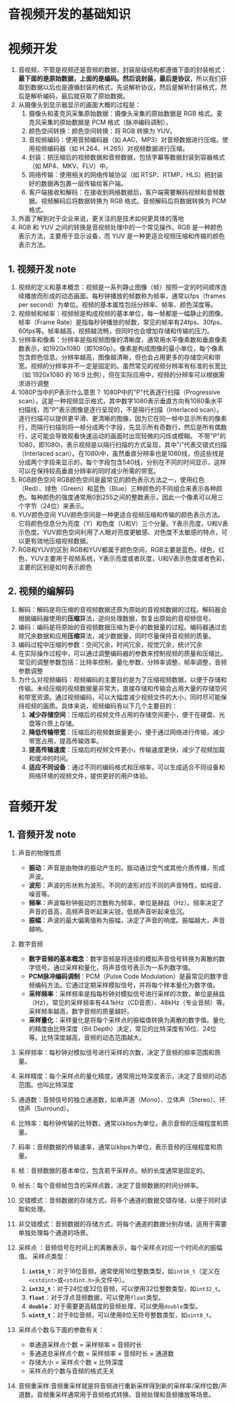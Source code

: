 # 音视频开发的基础知识

# 视频开发

1. 音视频，不管是视频还是音频的数据，封装层级结构都遵循下面的封装格式：**最下面的是原始数据，上面的是编码。然后说封装，最后是协议**，所以我们获取到数据以后也是遵循封装的格式，先说解析协议，然后是解析封装格式，然后是解析编码，最后就获取了原始数据。
2. 从摄像头到显示器显示的画面大概的过程是：
   1. 摄像头和麦克风采集原始数据：摄像头采集的原始数据是 RGB 格式。麦克风采集的原始数据是 PCM 格式（脉冲编码调制）。
   2. 颜色空间转换：颜色空间转换：将 RGB 转换为 YUV。
   3. 音视频编码：使用音频编码器（如 AAC、MP3）对音频数据进行压缩。使用视频编码器（如 H.264、H.265）对视频数据进行压缩。
   4. 封装：把压缩后的视频数据和音频数据，包括字幕等数据封装到容器格式（如 MP4、MKV、FLV）中。
   5. 网络传输：使用相关的网络传输协议（如 RTSP、RTMP、HLS）把封装好的数据再包裹一层传输给客户端。
   6. 客户端接收和解码：在接收到网络数据后，客户端需要解码视频和音频数据。视频解码后将数据转换为 RGB 格式。音频解码后将数据转换为 PCM 格式。
3. 外面了解到对于企业来说，更关注的是技术如何更具体的落地
4. RGB 和 YUV 之间的转换是音视频处理中的一个常见操作。RGB 是一种颜色表示方法，主要用于显示设备，而 YUV 是一种更适合视频压缩和传输的颜色表示方法。

## 1. 视频开发 note

1. 视频的定义和基本概念：视频是一系列静止图像（帧）按照一定的时间顺序连续播放而形成的动态画面。每秒钟播放的帧数称为帧率，通常以fps（frames per second）为单位。视频的基本属性包括分辨率、帧率、颜色深度等。
2. 视频帧和帧率：视频帧是构成视频的基本单位，每一帧都是一幅静止的图像。帧率（Frame Rate）是指每秒钟播放的帧数，常见的帧率有24fps、30fps、60fps等。帧率越高，视频越流畅，但同时也会增加存储和传输的压力。
3. 分辨率和像素：分辨率是指视频图像的清晰度，通常用水平像素数和垂直像素数表示，如1920x1080（即1080p）。像素是构成图像的最小单位，每个像素包含颜色信息。分辨率越高，图像越清晰，但也会占用更多的存储空间和带宽。视频的分辨率并不一定是固定的。虽然常见的视频分辨率有标准的长宽比（如 1920x1080 的 16:9 比例），但在实际应用中，视频的分辨率可以根据需求进行调整
4. 1080P当中的P表示什么意思？
1080P中的"P"代表逐行扫描（Progressive scan），这是一种视频显示格式，其中数字1080表示垂直方向有1080条水平扫描线，而"P"表示图像是逐行呈现的，不是隔行扫描（Interlaced scan）。逐行扫描可以提供更平滑、更清晰的图像，因为它在同一帧中显示所有的像素行，而隔行扫描则将一帧分成两个字段，先显示所有奇数行，然后是所有偶数行，这可能会导致观看快速运动的画面时出现轻微的闪烁或模糊。
不带"P"的1080，即1080i，表示视频是以隔行扫描的方式呈现，其中"i"代表交错式扫描（Interlaced scan）。在1080i中，虽然垂直分辨率也是1080线，但这些线是分成两个字段来显示的，每个字段包含540线，分别在不同的时间显示，这样可以在保持较高垂直分辨率的同时减少所需的带宽。
5. RGB颜色空间
RGB颜色空间是最常见的颜色表示方法之一，使用红色（Red）、绿色（Green）和蓝色（Blue）三种颜色的不同组合来表示各种颜色。每种颜色的强度通常用0到255之间的整数表示，因此一个像素可以用三个字节（24位）来表示。
6. YUV颜色空间
YUV颜色空间是一种更适合视频压缩和传输的颜色表示方法。它将颜色信息分为亮度（Y）和色度（U和V）三个分量。Y表示亮度，U和V表示色度。YUV颜色空间利用了人眼对亮度更敏感、对色度不太敏感的特点，可以更有效地压缩视频数据。
7. RGB和YUV的区别
RGB和YUV都属于颜色空间，RGB主要是蓝色，绿色，红色，YUV主要用于视频系统，Y表示亮度或者灰度，U和V表示色度或者色彩，主要的区别是如何表示颜色

## 2. 视频的编解码

1. 解码：解码是将压缩的音视频数据还原为原始的音视频数据的过程。解码器会根据编码器使用的**压缩**算法，逆向处理数据，恢复出原始的音视频信号。
2. 编码：编码是将原始的音视频数据压缩为更小的数据量的过程。编码器通过去除冗余数据和应用**压缩**算法，减少数据量，同时尽量保持音视频的质量。
3. 编码过程中压缩的参数：空间冗余，时间冗余，视觉冗余，统计冗余
4. 在实际操作过程中，可以通过调整编码器的参数来控制视频的质量和压缩比。常见的调整参数包括：比特率控制，量化参数，分辨率调整，帧率调整，音频参数调整
5. 为什么对视频编码：视频编码的主要目的是为了压缩视频数据，以便于存储和传输。未经压缩的视频数据量非常大，直接存储和传输会占用大量的存储空间和带宽资源。通过视频编码，可以大幅度减少视频文件的大小，同时尽可能保持视频的画质。具体来说，视频编码有以下几个主要目的：
    1. **减少存储空间**：压缩后的视频文件占用的存储空间更小，便于在硬盘、光盘等介质上存储。
    2. **降低传输带宽**：压缩后的视频数据量更小，便于通过网络进行传输，减少带宽占用，提高传输效率。
    3. **提高传输速度**：压缩后的视频文件更小，传输速度更快，减少了视频加载和缓冲的时间。
    4. **适应不同设备**：通过不同的编码格式和压缩率，可以生成适合不同设备和网络环境的视频文件，提供更好的用户体验。

# 音频开发 

## 1. 音频开发 note

1. 声音的物理性质
   - **振动**：声音是由物体的振动产生的。振动通过空气或其他介质传播，形成声波。
   - **波形**：声波的形状称为波形。不同的波形对应不同的声音特性，如纯音、噪音等。
   - **频率**：声波每秒钟振动的次数称为频率，单位是赫兹（Hz）。频率决定了声音的音高，高频声音听起来尖锐，低频声音听起来低沉。
   - **振幅**：声波的最大偏离值称为振幅，决定了声音的响度。振幅越大，声音越响。

2. 数字音频
   - **数字音频的基本概念**：数字音频是将连续的模拟声音信号转换为离散的数字信号。通过采样和量化，将声音信号表示为一系列数字值。
   - **PCM脉冲编码调制**：PCM（Pulse Code Modulation）是最常见的数字音频编码方法。它通过定期采样模拟信号，并将每个样本量化为数字值。
   - **采样频率**：采样频率是指每秒钟对模拟信号进行采样的次数，单位是赫兹（Hz）。常见的采样频率有44.1kHz（CD音质）、48kHz（专业音频）等。采样频率越高，数字音频的质量越好。
   - **采样量化**：采样量化是将每个采样点的振幅值转换为离散的数字值。量化的精度由比特深度（Bit Depth）决定，常见的比特深度有16位、24位等。比特深度越高，音频的动态范围越大。

3. 采样频率：每秒钟对模拟信号进行采样的次数，决定了音频的频率范围和质量。
4. 采样精度：每个采样点的量化精度，通常用比特深度表示，决定了音频的动态范围。也叫比特深度
5. 通道数：音频信号的独立通道数，如单声道（Mono）、立体声（Stereo）、环绕声（Surround）。
6. 比特率：每秒钟传输的比特数，通常以kbps为单位，表示音频的压缩程度和质量。
7. 码率：音频数据的传输速率，通常以kbps为单位，表示音频的压缩程度和质量。
8. 帧：音频数据的基本单位，包含若干采样点。帧的长度通常是固定的。
9. 帧长：每个音频帧包含的采样点数，决定了音频数据的时间分辨率。
10. 交错模式：音频数据的存储方式，将多个通道的数据交错存储，以便于同时读取和处理。
11. 非交错模式：音频数据的存储方式，将每个通道的数据分别存储，适用于需要单独处理每个通道的场景。
12. 采样点 ：音频信号在时间上的离散表示，每个采样点对应一个时间点的振幅值。 采样点类型：
    1. **`int16_t`**：对于16位音频，通常使用16位整数类型，如`int16_t`（定义在`<cstdint>`或`<stdint.h>`头文件中）。
    2. **`int32_t`**：对于24位或32位音频，可以使用32位整数类型，如`int32_t`。
    3. **`float`**：对于浮点音频数据，可以使用`float`类型。
    4. **`double`**：对于需要更高精度的音频处理，可以使用`double`类型。
    5. **`uint8_t`**：对于8位音频，可以使用8位无符号整数类型，如`uint8_t`。
13. 采样点个数与下面的参数有关：
    + 单通道采样点个数 = 采样频率 × 音频时长
    + 多通道总采样点个数 = 采样频率 × 音频时长 × 通道数
    + 存储大小 = 采样点个数 × 比特深度
    + 采样点的个数与音频的格式无关
14. 音频重采样:音频重采样就是将音频进行重新采样得到新的采样率/采样位数/声道数。音频重采样通常用于音频格式转换、音频处理和音频播放等场景。
